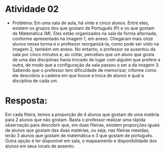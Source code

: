 # Atividade 02

* Problema: Em uma sala de aula, há vinte e cinco alunos. Entre eles, existem os grupos dos que gostam de Português (P) e os que gostam de Matemática (M). Eles estão organizados na sala de forma alternada, conforme apresentado na imagem 1, em anexo. Chegaram mais onze alunos nessa turma e o professor reorganizá-la, como pode ser visto na imagem 2, também em anexo. No entanto, o professor se ausentou da sala por cinco minutos e, ao voltar, percebeu que um aluno que gosta de uma das disciplinas havia trocado de lugar com alguém que prefere a outra, de modo que a configuração da sala passou a ser a da imagem 3. Sabendo que o professor tem dificuldade de memorizar, informe como ele descobriu a cadeira em que houve a troca de alunos e qual a disciplina de cada um.

# Resposta: 
Em cada fileira, temos a proporção de 4 alunos que gostam de uma matéria para 2 alunos que não gostam. Basta o professor realizar uma rápida observação para descobrir que, em duas fileiras, existem proporções iguais de alunos que gostam das duas matérias, ou seja, nas fileiras mexidas, terão 3 alunos que gostam de matemática e 3 que gostam de português.
Outra opção é ter disponível em sala, o mapeamento e disponibilidade dos alunos em seus locais de assento.

